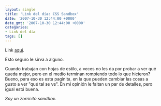 ```yaml
---
layout: single
title: 'Link del día: CSS Sandbox'
date: '2007-10-30 12:44:00 +0000'
date_gmt: '2007-10-30 12:44:00 +0000'
categories:
- Link del día
tags: []
---
```


Link [aquí](http://aurelio.net/css-sandbox/).

Esto seguro le sirva a alguno.

Cuando trabajan con hojas de estilo, a veces no les da por probar a ver qué queda mejor, pero en el medio terminan rompiendo todo lo que hicieron? Bueno, para eso es esta paginita, en la que pueden cambiar las cosas a gusto a ver "qué tal se ve". En mi opinión le faltan un par de detalles, pero igual está buena.

_Soy un zorrinito sandbox._
